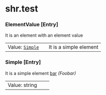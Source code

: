 # shr.test

### <a name="ElementValue"></a>ElementValue [Entry]
It is an element with an element value

|  |  |  |
| --- | --- | --- |
| Value:&nbsp;[`Simple`](#Simple) |  | It is a simple element |

### <a name="Simple"></a>Simple [Entry]
It is a simple element [bar](http://foo.org/bar) _(Foobar)_

|  |  |  |
| --- | --- | --- |
| Value:&nbsp;string |  |  |